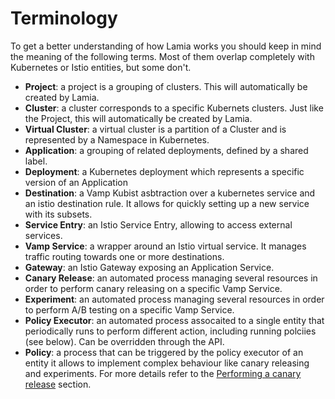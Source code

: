 # Terminology

To get a better understanding of how Lamia works you should keep in mind the meaning of the following terms.
Most of them overlap completely with Kubernetes or Istio entities, but some don't.

- **Project**: a project is a grouping of clusters. This will automatically be created by Lamia.
- **Cluster**: a cluster corresponds to a specific Kubernets clusters. Just like the Project, this will automatically be created by Lamia.
- **Virtual Cluster**: a virtual cluster is a partition of a Cluster and is represented by a Namespace in Kubernetes.
- **Application**: a grouping of related deployments, defined by a shared label.
- **Deployment**: a Kubernetes deployment which represents a specific version of an Application
- **Destination**: a Vamp Kubist asbtraction over a kubernetes service and an istio destination rule. It allows for quickly setting up a new service with its subsets.
- **Service Entry**: an Istio Service Entry, allowing to access external services.
- **Vamp Service**: a wrapper around an Istio virtual service. It manages traffic routing towards one or more destinations.
- **Gateway**: an Istio Gateway exposing an Application Service.
- **Canary Release**: an automated process managing several resources in order to perform canary releasing on a specific Vamp Service.
- **Experiment**: an automated process managing several resources in order to perform A/B testing on a specific Vamp Service.
- **Policy Executor**: an automated process assocaited to a single entity that periodically runs to perform different action, including running polciies (see below). Can be overridden through the API.
- **Policy**: a process that can be triggered by the policy executor of an entity it allows to implement complex behaviour like canary releasing and experiments. For more details refer to the [Performing a canary release](CANARY_RELEASE.md#performing-a-canary-release) section. 

